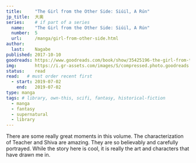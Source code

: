```yaml
---
title:     "The Girl from the Other Side: Siúil, A Rún"
jp_title:  大奥
series:    # if part of a series
  name:    "The Girl from the Other Side: Siúil, A Rún"
  number:  5
  url:     /manga/girl-from-other-side.html
author:   
  last:    Nagabe
published: 2017-10-10 
goodreads: https://www.goodreads.com/book/show/35425196-the-girl-from-the-other-side
img:       https://i.gr-assets.com/images/S/compressed.photo.goodreads.com/books/1522428119i/35425196.jpg
status:    read
read:   # must order recent first
  - start: 2019-07-02  
    end:   2019-07-02 
type: manga
tags: # library, own-this, scifi, fantasy, historical-fiction
  - manga
  - fantasy
  - supernatural
  - library
---
```


There are some really great moments in this volume. The characterization of Teacher and Shiva are amazing. They are so believably and carefully portrayed. While the story here is cool, it is really the art and characters that have drawn me in.

